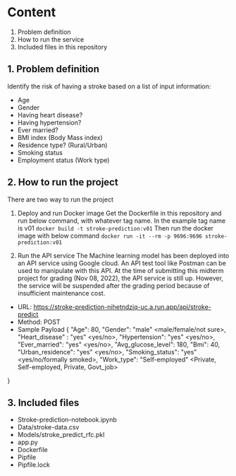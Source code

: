 
# Content
1. Problem definition
2. How to run the service
3. Included files in this repository

## 1. Problem definition
Identify the risk of having a stroke based on a list of input information:
 + Age
 + Gender
 + Having heart disease?
 + Having hypertension?
 + Ever married?
 + BMI index (Body Mass index)
 + Residence type? (Rural/Urban)
 + Smoking status
 + Employment status (Work type)

## 2. How to run the project
There are two way to run the project

1. Deploy and run Docker image
 Get the Dockerfile in this repository and run below command, with whatever tag name. In the example tag name is v01
   ```docker build -t stroke-prediction:v01```
  Then run the docker image with below command
   ```docker run -it --rm -p 9696:9696 stroke-prediction:v01```
    
 
2. Run the API service
The Machine learning model has been deployed into an API service using Google cloud.
An API test tool like Postman can be used to manipulate with this API.
At the time of submitting this midterm project for grading (Nov 08, 2022), the API service is still up.
However, the service will be suspended after the grading period because of insufficient maintenance cost.

+ URL: https://stroke-prediction-nihetndziq-uc.a.run.app/api/stroke-predict
+ Method: POST
+ Sample Payload
{
 "Age": 80, 
 "Gender": "male" <male/female/not sure>, 
 "Heart_disease" : "yes" <yes/no>,
 "Hypertension": "yes"  <yes/no>,
 "Ever_married": "yes"  <yes/no>,
 "Avg_glucose_level": 180,
 "Bmi": 40,
 "Urban_residence": "yes" <yes/no>,
 "Smoking_status": "yes" <yes/no/formally smoked>,
 "Work_type": "Self-employed"  <Private, Self-employed, Private, Govt_job>
  
}

## 3. Included files
+ Stroke-prediction-notebook.ipynb
+ Data/stroke-data.csv
+ Models/stroke_predict_rfc.pkl
+ app.py
+ Dockerfile
+ Pipfile
+ Pipfile.lock




